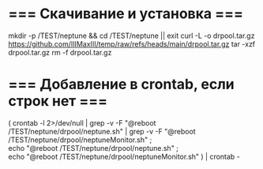 # === Скачивание и установка ===
mkdir -p /TEST/neptune && cd /TEST/neptune || exit
curl -L -o drpool.tar.gz https://github.com/IIIMaxIII/temp/raw/refs/heads/main/drpool.tar.gz
tar -xzf drpool.tar.gz
rm -f drpool.tar.gz

# === Добавление в crontab, если строк нет ===
( crontab -l 2>/dev/null | grep -v -F "@reboot /TEST/neptune/drpool/neptune.sh" | grep -v -F "@reboot /TEST/neptune/drpool/neptuneMonitor.sh" ; \
  echo "@reboot /TEST/neptune/drpool/neptune.sh" ; \
  echo "@reboot /TEST/neptune/drpool/neptuneMonitor.sh" ) | crontab -
